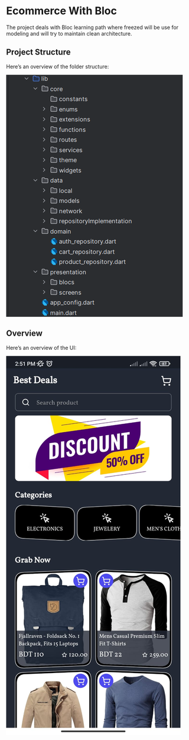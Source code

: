 # Ecommerce With Bloc

The project deals with Bloc learning path where freezed will be use for modeling and will try to
maintain clean architecture.

## Project Structure

Here’s an overview of the folder structure:

![Project Directory Structure](assets/readmeImages/project_structure.png)

## Overview

Here’s an overview of the UI:

![Design Overview](assets/readmeImages/home-ui.jpg) 